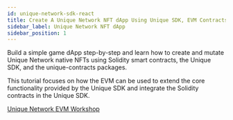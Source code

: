 ```yaml
---
id: unique-network-sdk-react
title: Create A Unique Network NFT dApp Using Unique SDK, EVM Contracts and React
sidebar_label: Unique Network NFT dApp
sidebar_position: 1 
---
```


Build a simple game dApp step-by-step and learn how to create and mutate Unique Network native NFTs using Solidity smart contracts, the Unique SDK, and the unique-contracts packages.

This tutorial focuses on how the EVM can be used to extend the core functionality provided by the Unique SDK and integrate the Solidity contracts in the Unique SDK.

[Unique Network EVM Workshop](https://github.com/UniqueNetwork/unique-react-template/tree/workshop-evm)

